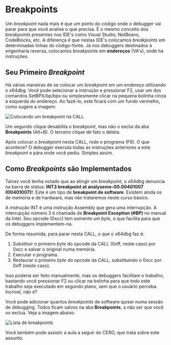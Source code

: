 # Breakpoints

Um _breakpoint_ nada mais é que um ponto do código onde o debugger vai parar para que você analise o que precisa. É o mesmo conceito dos _breakpoints_ presentes nos IDE's como Visual Studio, NetBeans, CodeBlocks, etc. A diferença é que nestas IDE's colocamos _breakpoints_ em determinadas linhas do código-fonte. Já nos debuggers destinados à engenharia reversa, colocamos _breakpoints_ em **endereços** (VA's), onde há instruções.

## Seu Primeiro _Breakpoint_

Há várias maneiras de se colocar um _breakpoint_ em um endereço utilizando o x64dbg. Você pode selecionar a instrução e pressionar F2, usar um dos comandos SetBPX/bp/bpx ou simplesmente clicar na pequena bolinha cinza à esquerda do endereço. Ao fazê-lo, este ficará com um fundo vermelho, como sugere a imagem:

![Colocando um breakpoint na CALL](../.gitbook/assets/x32dbg\_03\_breakpoint.png)

Um segundo clique desabilita o _breakpoint_, mas não o exclui da aba **Breakpoints** (Alt+B). O terceiro clique de fato o deleta.

Após colocar o _breakpoint_ nesta CALL, rode o programa (F9). O que acontece? O debugger executa todas as instruções anteriores a este _breakpoint_ e pára onde você pediu. Simples assim.

## Como _Breakpoints_ são Implementados

Talvez você tenha notado que ao atingir um _breakpoint_, o x64dbg denuncia na barra de status: **INT3 breakpoint at analyseme-00.00401007 (00401007)!**. Este é um tipo de **breakpoint de software**. Existem ainda os de memória e de hardware, mas não trataremos neste curso básico.

A instrução INT é uma instrução Assembly que gera uma interrupção. A interrupção número 3 é chamada de **Breakpoint Exception (#BP)** no manual da Intel. Seu opcode (0xcc) tem somente um _byte_, o que facilita para que os debuggers implementem-na.

De forma resumida, para parar nesta CALL, o que o x64dbg faz é:

1. Substituir o primeiro _byte_ do opcode da CALL (0xff, neste caso) por 0xcc e salvar o original numa memória.
2. Executar o programa.
3. Restaurar o primeiro _byte_ do opcode da CALL, substituindo o 0xcc por 0xff (neste caso).

Isso poderia ser feito manualmente, mas os debuggers facilitam o trabalho, bastando você pressionar F2 ou clicar na bolinha para que todo este trabalho seja executado em segundo plano, sem que o usuário perceba. Incrível, não é?

Você pode adicionar quantos _breakpoints_ de software quiser numa sessão de debugging. Todos ficam salvos na aba **Breakpoints**, a não ser que você os exclua. Veja a imagem abaixo:

![Lista de breakpoints](../.gitbook/assets/x32dbg\_04\_breakpoints.png)

Você também pode assistir a aula a seguir do CERO, que trata sobre este assunto.
